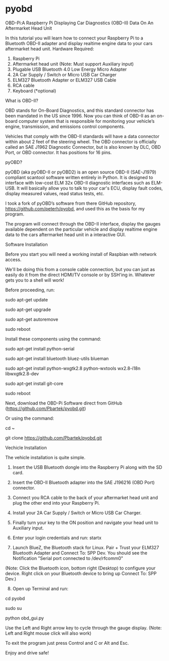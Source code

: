 pyobd
=====

OBD-Pi:A Raspberry Pi Displaying Car Diagnostics (OBD-II) Data On An Aftermarket Head Unit

In this tutorial you will learn how to connect your Raspberry Pi to a Bluetooth OBD-II adapter and display realtime engine data to your cars aftermarket head unit.
Hardware Required:

1. Raspberry Pi
2. Aftermarket head unit (Note: Must support Auxiliary input)
3. Plugable USB Bluetooth 4.0 Low Energy Micro Adapter 
4. 2A Car Supply / Switch or Micro USB Car Charger
5. ELM327 Bluetooth Adapter or ELM327 USB Cable
6. RCA cable 
7. Keyboard (*optional)

What is OBD-II?

OBD stands for On-Board Diagnostics, and this standard connector has been mandated in the US since 1996. Now you can think of OBD-II as an on-board computer system that is responsible for monitoring your vehicle’s engine, transmission, and emissions control components. 

Vehicles that comply with the OBD-II standards will have a data connector within about 2 feet of the steering wheel. The OBD connector is officially called an SAE J1962 Diagnostic Connector, but is also known by DLC, OBD Port, or OBD connector. It has positions for 16 pins.

pyOBD?

pyOBD (aka pyOBD-II or pyOBD2) is an open source OBD-II (SAE-J1979) compliant scantool software written entirely in Python. It is designed to interface with low-cost ELM 32x OBD-II diagnostic interfaces such as ELM-USB. It will basically allow you to talk to your car's ECU, display fault codes, display measured values, read status tests, etc.

I took a fork of pyOBD’s software from there GitHub repository, https://github.com/peterh/pyobd, and used this as the basis for my program.

The program will connect through the OBD-II interface, display the gauges available dependent on the particular vehicle and display realtime engine data to the cars aftermarket head unit in a interactive GUI.

Software Installation

Before you start you will need a working install of Raspbian with network access.

We'll be doing this from a console cable connection, but you can just as easily do it from the direct HDMI/TV console or by SSH'ing in. Whatever gets you to a shell will work!

Before proceeding, run:

sudo apt-get update

sudo apt-get upgrade

sudo apt-get autoremove

sudo reboot

Install these components using the command:

sudo apt-get install python-serial

sudo apt-get install bluetooth bluez-utils blueman

sudo apt-get install python-wxgtk2.8 python-wxtools wx2.8-i18n libwxgtk2.8-dev

sudo apt-get install git-core

sudo reboot 

Next, download the OBD-Pi Software direct from GitHub (https://github.com/Pbartek/pyobd.git)

Or using the command:

cd ~

git clone https://github.com/Pbartek/pyobd.git

Vechicle Installation

The vehicle installation is quite simple.

1. Insert the USB Bluetooth dongle into the Raspberry Pi along with the SD card.

2. Insert the OBD-II Bluetooth adapter into the SAE J196216 (OBD Port) connector.

3. Connect you RCA cable to the back of your aftermarket head unit and plug the other end into your Raspberry Pi.

4. Install your 2A Car Supply / Switch or Micro USB Car Charger.

5. Finally turn your key to the ON position and navigate your head unit to Auxiliary input.

6. Enter your login credentials and run:
startx

7. Launch BlueZ, the Bluetooth stack for Linux. Pair + Trust your ELM327 Bluetooth Adapter and Connect To: SPP Dev. You should see the Notification "Serial port connected to /dev/rfcomm0"

(Note: Click the Bluetooth icon, bottom right (Desktop) to configure your device. Right click on your Bluetooth device to bring up Connect To: SPP Dev.)

8. Open up Terminal and run:

cd pyobd

sudo su

python obd_gui.py

Use the Left and Right arrow key to cycle through the gauge display.
(Note: Left and Right mouse click will also work)

To exit the program just press Control and C or Alt and Esc.

Enjoy and drive safe!
